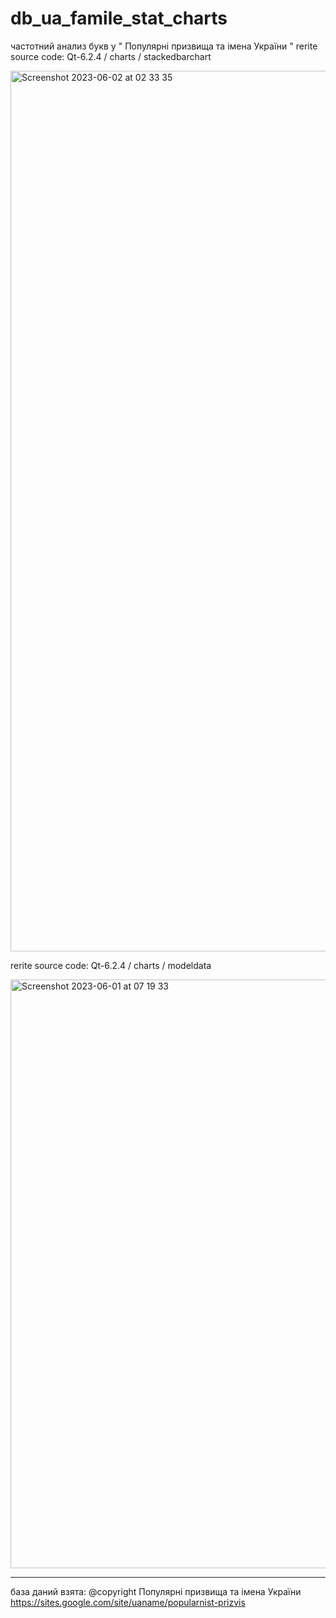 # db_ua_famile_stat_charts
 частотний анализ букв у  " Популярні призвища та імена України "
 rerite source code: Qt-6.2.4 / charts / stackedbarchart
 
 <img width="1409" alt="Screenshot 2023-06-02 at 02 33 35" src="https://github.com/dmytra/db_ua_famile_stat_charts/assets/105235692/f4afdb55-75c7-434f-9368-8794d9d1ec6f">

 rerite source code: Qt-6.2.4 / charts / modeldata
 
 <img width="942" alt="Screenshot 2023-06-01 at 07 19 33" src="https://github.com/dmytra/db_ua_famile_stat_charts/assets/105235692/da0b88a8-7392-4bb5-a7ca-915ae2079f93">

 
------
база даний взята: @copyright  Популярні призвища та імена України https://sites.google.com/site/uaname/popularnist-prizvis
